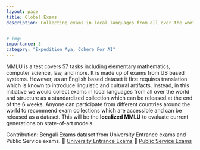 ```yaml
---
layout: page
title: Global Exams
description: Collecting exams in local languages from all over the world and structuring as a standardized collection.


# img:
importance: 3
category: "Expedition Aya, Cohere For AI"
---
```


MMLU is a test covers 57 tasks including elementary mathematics, computer science, law, and more. It is made up of exams from US based systems. However, as an English based dataset it first requires translation which is known to introduce linguistic and cultural artifacts. Instead, in this initiative we would collect exams in local languages from all over the world and structure as a standardized collection which can be released at the end of the 6 weeks. Anyone can participate from different countries around the world to recommend exam collections which are accessible and can be released as a dataset. This will be the **localized MMLU** to evaluate current generations on state-of-art models.


Contribution: Bengali Exams dataset from University Entrance exams and Public Service exams.
🤗 [University Entrance Exams](https://huggingface.co/datasets/shayekh/bengali-exams)
🤗 [Public Service Exams](https://huggingface.co/datasets/shayekh/bengali-exams-public)
